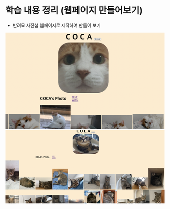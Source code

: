 # 학습 내용 정리 (웹페이지 만들어보기)

- 반려묘 사진첩 웹페이지로 제작하여 만들어 보기

![웹페이지-코콜사진첩](../algorithm_image/studycoca.png)
![웹페이지-코콜사진첩](../algorithm_image/studycola.png)

